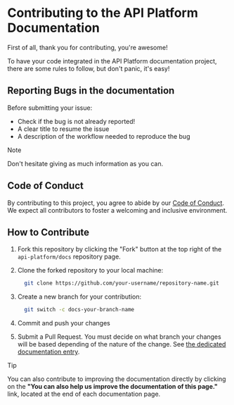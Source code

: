 # Contributing to the API Platform Documentation

First of all, thank you for contributing, you're awesome!

To have your code integrated in the API Platform documentation project, there are some rules to follow, but don't panic, it's easy!

## Reporting Bugs in the documentation

Before submitting your issue:

- Check if the bug is not already reported!
- A clear title to resume the issue
- A description of the workflow needed to reproduce the bug

> [!NOTE]
> Don't hesitate giving as much information as you can.

## Code of Conduct

By contributing to this project, you agree to abide by our [Code of Conduct](https://github.com/api-platform/docs#contributor-code-of-conduct). We expect all contributors to foster a welcoming and inclusive environment.

## How to Contribute

1. Fork this repository by clicking the "Fork" button at the top right of the `api-platform/docs` repository page.

2. Clone the forked repository to your local machine:
   ```bash
     git clone https://github.com/your-username/repository-name.git
   ```
3. Create a new branch for your contribution:
   ```bash
     git switch -c docs-your-branch-name
   ```
4. Commit and push your changes
5. Submit a Pull Request. You must decide on what branch your changes will be based depending of the nature of the change.
   See [the dedicated documentation entry](https://api-platform.com/docs/extra/releases/).

> [!TIP]
> You can also contribute to improving the documentation directly by clicking on the
> **"You can also help us improve the documentation of this page."** link, located at the end of each documentation page.
